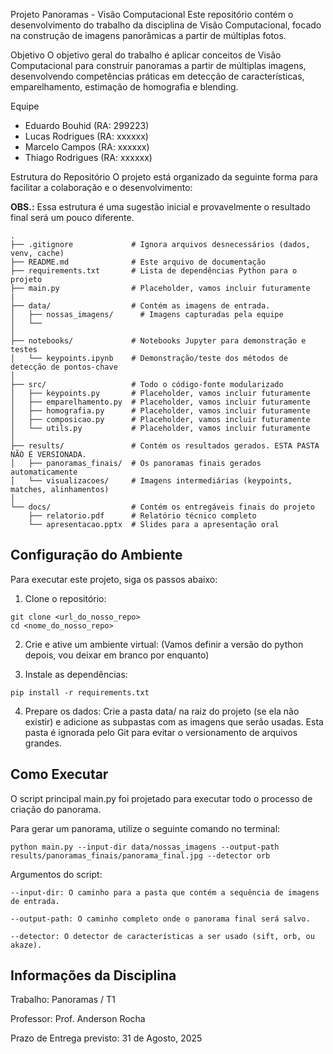 Projeto Panoramas - Visão Computacional
Este repositório contém o desenvolvimento do trabalho da disciplina de Visão Computacional, focado na construção de imagens panorâmicas a partir de múltiplas fotos.

Objetivo
O objetivo geral do trabalho é aplicar conceitos de Visão Computacional para construir panoramas a partir de múltiplas imagens, desenvolvendo competências práticas em detecção de características, emparelhamento, estimação de homografia e blending.

Equipe
- Eduardo Bouhid (RA: 299223)
- Lucas Rodrigues (RA: xxxxxx)
- Marcelo Campos (RA: xxxxxx)
- Thiago Rodrigues (RA: xxxxxx)

Estrutura do Repositório
O projeto está organizado da seguinte forma para facilitar a colaboração e o desenvolvimento:

**OBS.:** Essa estrutura é uma sugestão inicial e provavelmente o resultado final será um pouco diferente.

```
.
├── .gitignore             # Ignora arquivos desnecessários (dados, venv, cache)
├── README.md              # Este arquivo de documentação
├── requirements.txt       # Lista de dependências Python para o projeto
├── main.py                # Placeholder, vamos incluir futuramente
|
├── data/                  # Contém as imagens de entrada.
│   ├── nossas_imagens/      # Imagens capturadas pela equipe
│   └──
│
├── notebooks/             # Notebooks Jupyter para demonstração e testes
│   └── keypoints.ipynb    # Demonstração/teste dos métodos de detecção de pontos-chave
│
├── src/                   # Todo o código-fonte modularizado
│   ├── keypoints.py       # Placeholder, vamos incluir futuramente
│   ├── emparelhamento.py  # Placeholder, vamos incluir futuramente
│   ├── homografia.py      # Placeholder, vamos incluir futuramente
│   ├── composicao.py      # Placeholder, vamos incluir futuramente
│   └── utils.py           # Placeholder, vamos incluir futuramente
│
├── results/               # Contém os resultados gerados. ESTA PASTA NÃO É VERSIONADA.
│   ├── panoramas_finais/  # Os panoramas finais gerados automaticamente
│   └── visualizacoes/     # Imagens intermediárias (keypoints, matches, alinhamentos)
│
└── docs/                  # Contém os entregáveis finais do projeto
    ├── relatorio.pdf      # Relatório técnico completo
    └── apresentacao.pptx  # Slides para a apresentação oral
```
## Configuração do Ambiente
Para executar este projeto, siga os passos abaixo:

1. Clone o repositório:

```
git clone <url_do_nosso_repo>
cd <nome_do_nosso_repo>
```
2. Crie e ative um ambiente virtual:
(Vamos definir a versão do python depois, vou deixar em branco por enquanto)

3. Instale as dependências:

```pip install -r requirements.txt```

4. Prepare os dados:
Crie a pasta data/ na raiz do projeto (se ela não existir) e adicione as subpastas com as imagens que serão usadas. Esta pasta é ignorada pelo Git para evitar o versionamento de arquivos grandes.

## Como Executar
O script principal main.py foi projetado para executar todo o processo de criação do panorama.

Para gerar um panorama, utilize o seguinte comando no terminal:

```python main.py --input-dir data/nossas_imagens --output-path results/panoramas_finais/panorama_final.jpg --detector orb```

Argumentos do script:
```
--input-dir: O caminho para a pasta que contém a sequência de imagens de entrada.

--output-path: O caminho completo onde o panorama final será salvo.

--detector: O detector de características a ser usado (sift, orb, ou akaze).
```
## Informações da Disciplina

Trabalho: Panoramas / T1

Professor: Prof. Anderson Rocha

Prazo de Entrega previsto: 31 de Agosto, 2025